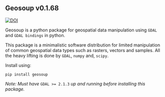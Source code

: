 ## Geosoup v0.1.68

[![DOI](https://zenodo.org/badge/DOI/10.5281/zenodo.3740462.svg)](https://doi.org/10.5281/zenodo.3740462)

Geosoup is a python package for geospatial data manipulation using `GDAL` and `GDAL bindings` in python.

This package is a minimalistic software distribution for limited manipulation of common geospatial data types such as rasters, vectors and samples. All the heavy lifting is done by `GDAL`, `numpy` and, `scipy`. 

Install using:

`pip install geosoup`


_Note: Must have_ `GDAL >= 2.1.3` _up and running before installing this package._
